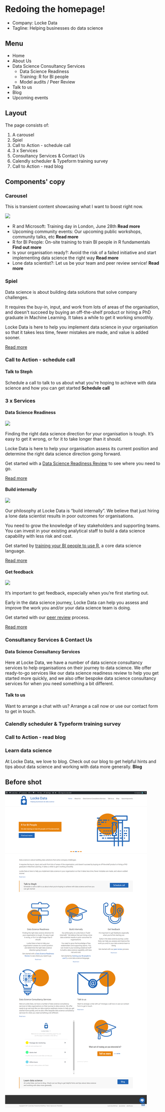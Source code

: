 # Redoing the homepage!

- Company: Locke Data
- Tagline: Helping businesses do data science

## Menu
- Home
- About Us
- Data Science Consultancy Services
  + Data Science Readiness
  + Training: R for BI people
  + Model audits / Peer Review
- Talk to us
- Blog
- Upcoming events

## Layout  
The page consists of:

1. A carousel
2. Spiel
3. Call to Action - schedule call
4. 3 x Services
5. Consultancy Services & Contact Us
6. Calendly scheduler & Typeform training survey
7. Call to Action - read blog

## Components' copy

### Carousel
This is transient content showcasing what I want to boost right now.

![](carousel.gif)

- R and Microsoft: Training day in London, June 28th **Read more**
- Upcoming community events: Our upcoming public workshops, community talks, etc **Read more**
- R for BI People: On-site training to train BI people in R fundamentals **Find out more**
- Is your organisation ready?: Avoid the risk of a failed initiative and start implementing data science the right way **Read more**
- Lone data scientist?: Let us be your team and peer review service! **Read more**

### Spiel
Data science is about building data solutions that solve company challenges. 

It requires the buy-in, input, and work from lots of areas of the organisation, and doesn't succeed by buying an off-the-shelf product or hiring a PhD graduate in Machine Learning. It takes a while to get it working smoothly.

Locke Data is here to help you implement data science in your organisation so that it takes less time, fewer mistakes are made, and value is added sooner.

[Read more](https://itsalocke.com/ready-data-science/)

### Call to Action - schedule call
#### Talk to Steph
Schedule a call to talk to us about what you're hoping to achieve with data science and how you can get started
**Schedule call**

### 3 x Services

#### Data Science Readiness
![](https://itsalocke.com/wp-content/uploads/2017/03/Signs.png)

Finding the right data science direction for your organisation is tough. It’s easy to get it wrong, or for it to take longer than it should.

Locke Data is here to help your organisation assess its current position and determine the right data science direction going forward.

Get started with a [Data Science Readiness Review](https://itsalocke.com/data-science-readiness-review/) to see where you need to go.

[Read more](https://itsalocke.com/data-science-readiness/)

#### Build internally
![](https://itsalocke.com/wp-content/uploads/2017/03/Mortar-Board-1.png)

Our philosophy at Locke Data is “build internally”. We believe that just hiring a lone data scientist results in poor outcomes for organisations.

You need to grow the knowledge of key stakeholders and supporting teams. You can invest in your existing analytical staff to build a data science capability with less risk and cost.

Get started by [training your BI people to use R](https://itsalocke.com/r-for-bi-people/), a core data science language.

[Read more](https://itsalocke.com/build-internally/)

#### Get feedback
![](https://itsalocke.com/wp-content/uploads/2017/03/Stethoscope.png)

It’s important to get feedback, especially when you’re first starting out.

Early in the data science journey, Locke Data can help you assess and improve the work you and/or your data science team is doing.

Get started with our [peer review](https://itsalocke.com/model-audits/) process.

[Read more](https://itsalocke.com/get-feedback/)

### Consultancy Services & Contact Us

#### Data Science Consultancy Services
Here at Locke Data, we have a number of data science consultancy services to help organisations on their journey to data science. We offer ready-to-go services like our data science readiness review to help you get started more quickly, and we also offer bespoke data science consultancy services for when you need something a bit different.

#### Talk to us
Want to arrange a chat with us? Arrange a call now or use our contact form to get in touch.

### Calendly scheduler & Typeform training survey

### Call to Action - read blog
### Learn data science
At Locke Data, we love to blog. Check out our blog to get helpful hints and tips about data science and working with data more generally.
**Blog**

## Before shot
![](homepage-before.png)